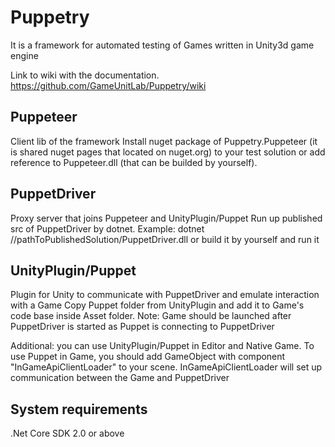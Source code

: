 # Puppetry
It is a  framework for automated testing of Games written in Unity3d game engine

Link to wiki with the documentation.
https://github.com/GameUnitLab/Puppetry/wiki


## Puppeteer
Client lib of the framework
Install nuget package of Puppetry.Puppeteer (it is shared nuget pages that located on nuget.org) to your test solution or add reference to Puppeteer.dll (that can be builded by yourself).

## PuppetDriver
Proxy server that joins Puppeteer and UnityPlugin/Puppet
Run up published src of PuppetDriver by dotnet. Example: dotnet //pathToPublishedSolution/PuppetDriver.dll or build it by yourself and run it

## UnityPlugin/Puppet
Plugin for Unity to communicate with PuppetDriver and emulate interaction with a Game
Copy Puppet folder from UnityPlugin and add it to Game's code base inside Asset folder. Note: Game should be launched after PuppetDriver is started as Puppet is connecting to PuppetDriver

Additional: you can use UnityPlugin/Puppet in Editor and Native Game. To use Puppet in Game, you should add GameObject with component "InGameApiClientLoader" to your scene. InGameApiClientLoader will set up communication between the Game and PuppetDriver

## System requirements
.Net Core SDK 2.0 or above
